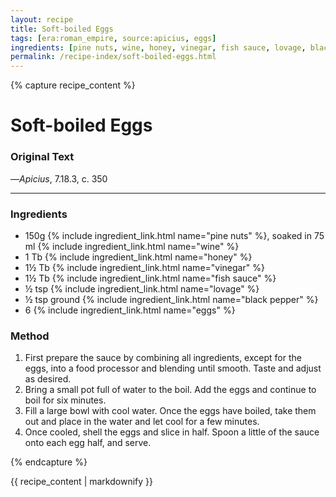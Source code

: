```yaml
---
layout: recipe
title: Soft-boiled Eggs
tags: [era:roman_empire, source:apicius, eggs]
ingredients: [pine nuts, wine, honey, vinegar, fish sauce, lovage, black pepper, eggs]
permalink: /recipe-index/soft-boiled-eggs.html
---
```


{% capture recipe_content %}
# Soft-boiled Eggs

### Original Text
<!-- TODO: Add original Latin text from Apicius 7.18.3 -->

<!-- TODO: Add English translation -->

—*Apicius*, 7.18.3, c. 350

___

<!-- TODO: Add description paragraph about eggs in Roman cuisine -->

### Ingredients
- 150g {% include ingredient_link.html name="pine nuts" %}, soaked in 75 ml {% include ingredient_link.html name="wine" %}
- 1 Tb {% include ingredient_link.html name="honey" %}
- 1½ Tb {% include ingredient_link.html name="vinegar" %}
- 1½ Tb {% include ingredient_link.html name="fish sauce" %}
- ½ tsp {% include ingredient_link.html name="lovage" %}
- ½ tsp ground {% include ingredient_link.html name="black pepper" %}
- 6 {% include ingredient_link.html name="eggs" %}

### Method
1. First prepare the sauce by combining all ingredients, except for the eggs, into a food processor and blending until smooth. Taste and adjust as desired.
2. Bring a small pot full of water to the boil. Add the eggs and continue to boil for six minutes.
3. Fill a large bowl with cool water. Once the eggs have boiled, take them out and place in the water and let cool for a few minutes.
4. Once cooled, shell the eggs and slice in half. Spoon a little of the sauce onto each egg half, and serve.

{% endcapture %}

{{ recipe_content | markdownify }} 